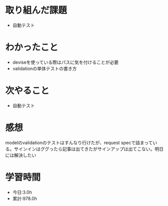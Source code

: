 # 取り組んだ課題
- 自動テスト
# わかったこと
- deviseを使っている際はパスに気を付けることが必要
- validationの単体テストの書き方
# 次やること
- 自動テスト
# 感想
modelのvalidationのテストはすんなり行けたが、request specで詰まっている。サインインはググったら記事は出てきたがサインアップは出てこない。明日には解決したい
# 学習時間
- 今日:3.0h
- 累計:978.0h